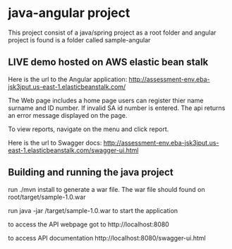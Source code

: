 # java-angular project
This project consist of a java/spring project as a root folder and angular project is found is a folder called sample-angular


## LIVE demo hosted on AWS elastic bean stalk
Here is the url to the Angular application: http://assessment-env.eba-jsk3jput.us-east-1.elasticbeanstalk.com/ 

The Web page includes a home page users can register thier name surname and ID number. If invalid SA id number is entered. The api returns an error message displayed on the page.

To view reports, navigate on the menu and click report.

Here is the url to Swagger docs:  http://assessment-env.eba-jsk3jput.us-east-1.elasticbeanstalk.com/swagger-ui.html

## Building and running the java project

run ./mvn install to generate a war file. The war file should found on root/target/sample-1.0.war

run java -jar /target/sample-1.0.war to start the application

to access the API webpage got to http://localhost:8080

to access API documentation http://localhost:8080/swagger-ui.html
